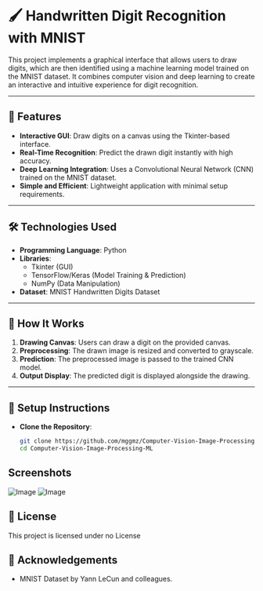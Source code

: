 # 🖌️ Handwritten Digit Recognition with MNIST

This project implements a graphical interface that allows users to draw digits, which are then identified using a machine learning model trained on the MNIST dataset. It combines computer vision and deep learning to create an interactive and intuitive experience for digit recognition.

---

## 🚀 Features

- **Interactive GUI**: Draw digits on a canvas using the Tkinter-based interface.
- **Real-Time Recognition**: Predict the drawn digit instantly with high accuracy.
- **Deep Learning Integration**: Uses a Convolutional Neural Network (CNN) trained on the MNIST dataset.
- **Simple and Efficient**: Lightweight application with minimal setup requirements.

---

## 🛠️ Technologies Used

- **Programming Language**: Python
- **Libraries**: 
  - Tkinter (GUI)
  - TensorFlow/Keras (Model Training & Prediction)
  - NumPy (Data Manipulation)
- **Dataset**: MNIST Handwritten Digits Dataset

---

## 📂 How It Works

1. **Drawing Canvas**: Users can draw a digit on the provided canvas.
2. **Preprocessing**: The drawn image is resized and converted to grayscale.
3. **Prediction**: The preprocessed image is passed to the trained CNN model.
4. **Output Display**: The predicted digit is displayed alongside the drawing.

---

## 🔧 Setup Instructions
- **Clone the Repository**:
   ```bash
   git clone https://github.com/mggmz/Computer-Vision-Image-Processing-ML.git
   cd Computer-Vision-Image-Processing-ML

## Screenshots 
![Image](test_number_0.png)
![Image](test_number_5.png)




## 📜 License

This project is licensed under no License


## 📝 Acknowledgements

-  MNIST Dataset by Yann LeCun and colleagues.
